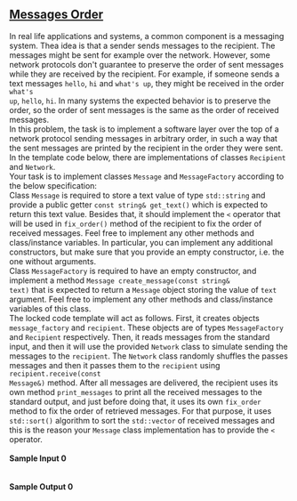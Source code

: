 ## **[Messages Order](https://www.hackerrank.com/challenges/messages-order)** 
In real life applications and systems, a common component is a messaging system. Thea idea is that a sender sends messages to the recipient. The messages might be sent for example over the network. However, some network protocols don't guarantee to preserve the order of sent messages while they are received by the recipient. For example, if someone sends a text messages <code>hello</code>, <code>hi</code> and <code>what's up</code>, they might be received in the order <code>what's up</code>, <code>hello</code>, <code>hi</code>. In many systems the expected behavior is to preserve the order, so the order of sent messages is the same as the order of received messages. <br>In this problem, the task is to implement a software layer over the top of a network protocol sending messages in arbitrary order, in such a way that the sent messages are printed by the recipient in the order they were sent.<br>In the template code below, there are implementations of classes <code>Recipient</code> and <code>Network</code>.<br>Your task is to implement classes <code>Message</code> and <code>MessageFactory</code> according to the below specification:<br>Class <code>Message</code> is required to store a text value of type <code>std::string</code> and provide a public getter <code>const string&amp; get_text()</code> which is expected to return this text value. Besides that, it should implement the <code>&lt;</code> operator that will be used in <code>fix_order()</code> method of the recipient to fix the order of received messages. Feel free to implement any other methods and class/instance variables. In particular, you can implement any additional constructors, but make sure that you provide an empty constructor, i.e. the one without arguments.<br>Class <code>MessageFactory</code> is required to have an empty constructor, and implement a method <code>Message create_message(const string&amp; text)</code> that is expected to return a <code>Message</code> object storing the value of <code>text</code> argument. Feel free to implement any other methods and class/instance variables of this class.<br>The locked code template will act as follows. First, it creates objects <code>message_factory</code> and <code>recipient</code>. These objects are of types <code>MessageFactory</code> and <code>Recipient</code> respectively. Then, it reads messages from the standard input, and then it will use the provided <code>Network</code> class to simulate sending the messages to the <code>recipient</code>. The <code>Network</code> class randomly shuffles the passes messages and then it passes them to the <code>recipient</code> using <code>recipient.receive(const Message&amp;)</code> method. After all messages are delivered, the recipient uses its own method <code>print_messages</code> to print all the received messages to the standard output, and just before doing that, it uses its own <code>fix_order</code> method to fix the order of retrieved messages. For that purpose, it uses <code>std::sort()</code> algorithm to sort the <code>std::vector</code> of received messages and this is the reason your <code>Message</code> class implementation has to provide the <code>&lt;</code> operator.<br><br>**Sample Input 0**<br><code></code><br><br>**Sample Output 0**<br><code></code><br><br>